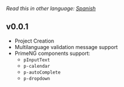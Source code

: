 _Read this in other language: [Spanish](https://github.com/lfgarcia22/primeng-form-validation/blob/snapshot/CHANGELOG.es.md)_

## v0.0.1
* Project Creation
* Multilanguage validation message support
* PrimeNG components support:
  * `pInputText`
  * `p-calendar`
  * `p-autoComplete`
  * `p-dropdown`
